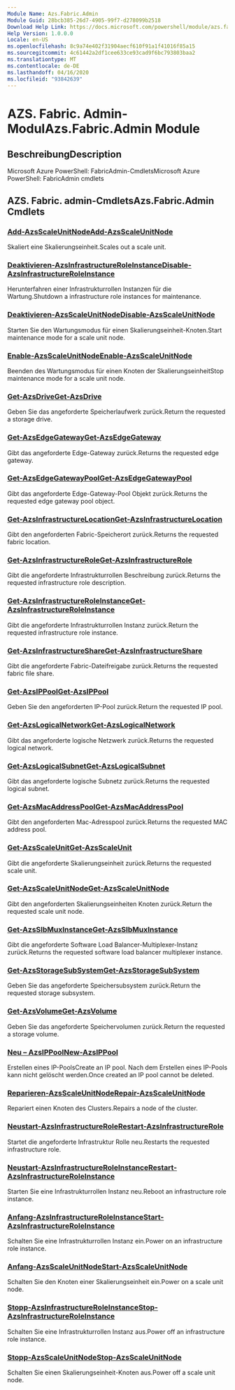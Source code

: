 ```yaml
---
Module Name: Azs.Fabric.Admin
Module Guid: 28bcb385-26d7-4905-99f7-d278099b2518
Download Help Link: https://docs.microsoft.com/powershell/module/azs.fabric.admin
Help Version: 1.0.0.0
Locale: en-US
ms.openlocfilehash: 8c9a74e402f31904aecf610f91a1f41016f85a15
ms.sourcegitcommit: 4c61442a2df1cee633ce93cad9f6bc793803baa2
ms.translationtype: MT
ms.contentlocale: de-DE
ms.lasthandoff: 04/16/2020
ms.locfileid: "93842639"
---
```

# <span data-ttu-id="5920f-101">AZS. Fabric. Admin-Modul</span><span class="sxs-lookup"><span data-stu-id="5920f-101">Azs.Fabric.Admin Module</span></span>
## <span data-ttu-id="5920f-102">Beschreibung</span><span class="sxs-lookup"><span data-stu-id="5920f-102">Description</span></span>
<span data-ttu-id="5920f-103">Microsoft Azure PowerShell: FabricAdmin-Cmdlets</span><span class="sxs-lookup"><span data-stu-id="5920f-103">Microsoft Azure PowerShell: FabricAdmin cmdlets</span></span>

## <span data-ttu-id="5920f-104">AZS. Fabric. admin-Cmdlets</span><span class="sxs-lookup"><span data-stu-id="5920f-104">Azs.Fabric.Admin Cmdlets</span></span>
### [<span data-ttu-id="5920f-105">Add-AzsScaleUnitNode</span><span class="sxs-lookup"><span data-stu-id="5920f-105">Add-AzsScaleUnitNode</span></span>](Add-AzsScaleUnitNode.md)
<span data-ttu-id="5920f-106">Skaliert eine Skalierungseinheit.</span><span class="sxs-lookup"><span data-stu-id="5920f-106">Scales out a scale unit.</span></span>

### [<span data-ttu-id="5920f-107">Deaktivieren-AzsInfrastructureRoleInstance</span><span class="sxs-lookup"><span data-stu-id="5920f-107">Disable-AzsInfrastructureRoleInstance</span></span>](Disable-AzsInfrastructureRoleInstance.md)
<span data-ttu-id="5920f-108">Herunterfahren einer Infrastrukturrollen Instanzen für die Wartung.</span><span class="sxs-lookup"><span data-stu-id="5920f-108">Shutdown a infrastructure role instances for maintenance.</span></span>

### [<span data-ttu-id="5920f-109">Deaktivieren-AzsScaleUnitNode</span><span class="sxs-lookup"><span data-stu-id="5920f-109">Disable-AzsScaleUnitNode</span></span>](Disable-AzsScaleUnitNode.md)
<span data-ttu-id="5920f-110">Starten Sie den Wartungsmodus für einen Skalierungseinheit-Knoten.</span><span class="sxs-lookup"><span data-stu-id="5920f-110">Start maintenance mode for a scale unit node.</span></span>

### [<span data-ttu-id="5920f-111">Enable-AzsScaleUnitNode</span><span class="sxs-lookup"><span data-stu-id="5920f-111">Enable-AzsScaleUnitNode</span></span>](Enable-AzsScaleUnitNode.md)
<span data-ttu-id="5920f-112">Beenden des Wartungsmodus für einen Knoten der Skalierungseinheit</span><span class="sxs-lookup"><span data-stu-id="5920f-112">Stop maintenance mode for a scale unit node.</span></span>

### [<span data-ttu-id="5920f-113">Get-AzsDrive</span><span class="sxs-lookup"><span data-stu-id="5920f-113">Get-AzsDrive</span></span>](Get-AzsDrive.md)
<span data-ttu-id="5920f-114">Geben Sie das angeforderte Speicherlaufwerk zurück.</span><span class="sxs-lookup"><span data-stu-id="5920f-114">Return the requested a storage drive.</span></span>

### [<span data-ttu-id="5920f-115">Get-AzsEdgeGateway</span><span class="sxs-lookup"><span data-stu-id="5920f-115">Get-AzsEdgeGateway</span></span>](Get-AzsEdgeGateway.md)
<span data-ttu-id="5920f-116">Gibt das angeforderte Edge-Gateway zurück.</span><span class="sxs-lookup"><span data-stu-id="5920f-116">Returns the requested edge gateway.</span></span>

### [<span data-ttu-id="5920f-117">Get-AzsEdgeGatewayPool</span><span class="sxs-lookup"><span data-stu-id="5920f-117">Get-AzsEdgeGatewayPool</span></span>](Get-AzsEdgeGatewayPool.md)
<span data-ttu-id="5920f-118">Gibt das angeforderte Edge-Gateway-Pool Objekt zurück.</span><span class="sxs-lookup"><span data-stu-id="5920f-118">Returns the requested edge gateway pool object.</span></span>

### [<span data-ttu-id="5920f-119">Get-AzsInfrastructureLocation</span><span class="sxs-lookup"><span data-stu-id="5920f-119">Get-AzsInfrastructureLocation</span></span>](Get-AzsInfrastructureLocation.md)
<span data-ttu-id="5920f-120">Gibt den angeforderten Fabric-Speicherort zurück.</span><span class="sxs-lookup"><span data-stu-id="5920f-120">Returns the requested fabric location.</span></span>

### [<span data-ttu-id="5920f-121">Get-AzsInfrastructureRole</span><span class="sxs-lookup"><span data-stu-id="5920f-121">Get-AzsInfrastructureRole</span></span>](Get-AzsInfrastructureRole.md)
<span data-ttu-id="5920f-122">Gibt die angeforderte Infrastrukturrollen Beschreibung zurück.</span><span class="sxs-lookup"><span data-stu-id="5920f-122">Returns the requested infrastructure role description.</span></span>

### [<span data-ttu-id="5920f-123">Get-AzsInfrastructureRoleInstance</span><span class="sxs-lookup"><span data-stu-id="5920f-123">Get-AzsInfrastructureRoleInstance</span></span>](Get-AzsInfrastructureRoleInstance.md)
<span data-ttu-id="5920f-124">Gibt die angeforderte Infrastrukturrollen Instanz zurück.</span><span class="sxs-lookup"><span data-stu-id="5920f-124">Return the requested infrastructure role instance.</span></span>

### [<span data-ttu-id="5920f-125">Get-AzsInfrastructureShare</span><span class="sxs-lookup"><span data-stu-id="5920f-125">Get-AzsInfrastructureShare</span></span>](Get-AzsInfrastructureShare.md)
<span data-ttu-id="5920f-126">Gibt die angeforderte Fabric-Dateifreigabe zurück.</span><span class="sxs-lookup"><span data-stu-id="5920f-126">Returns the requested fabric file share.</span></span>

### [<span data-ttu-id="5920f-127">Get-AzsIPPool</span><span class="sxs-lookup"><span data-stu-id="5920f-127">Get-AzsIPPool</span></span>](Get-AzsIPPool.md)
<span data-ttu-id="5920f-128">Geben Sie den angeforderten IP-Pool zurück.</span><span class="sxs-lookup"><span data-stu-id="5920f-128">Return the requested IP pool.</span></span>

### [<span data-ttu-id="5920f-129">Get-AzsLogicalNetwork</span><span class="sxs-lookup"><span data-stu-id="5920f-129">Get-AzsLogicalNetwork</span></span>](Get-AzsLogicalNetwork.md)
<span data-ttu-id="5920f-130">Gibt das angeforderte logische Netzwerk zurück.</span><span class="sxs-lookup"><span data-stu-id="5920f-130">Returns the requested logical network.</span></span>

### [<span data-ttu-id="5920f-131">Get-AzsLogicalSubnet</span><span class="sxs-lookup"><span data-stu-id="5920f-131">Get-AzsLogicalSubnet</span></span>](Get-AzsLogicalSubnet.md)
<span data-ttu-id="5920f-132">Gibt das angeforderte logische Subnetz zurück.</span><span class="sxs-lookup"><span data-stu-id="5920f-132">Returns the requested logical subnet.</span></span>

### [<span data-ttu-id="5920f-133">Get-AzsMacAddressPool</span><span class="sxs-lookup"><span data-stu-id="5920f-133">Get-AzsMacAddressPool</span></span>](Get-AzsMacAddressPool.md)
<span data-ttu-id="5920f-134">Gibt den angeforderten Mac-Adresspool zurück.</span><span class="sxs-lookup"><span data-stu-id="5920f-134">Returns the requested MAC address pool.</span></span>

### [<span data-ttu-id="5920f-135">Get-AzsScaleUnit</span><span class="sxs-lookup"><span data-stu-id="5920f-135">Get-AzsScaleUnit</span></span>](Get-AzsScaleUnit.md)
<span data-ttu-id="5920f-136">Gibt die angeforderte Skalierungseinheit zurück.</span><span class="sxs-lookup"><span data-stu-id="5920f-136">Returns the requested scale unit.</span></span>

### [<span data-ttu-id="5920f-137">Get-AzsScaleUnitNode</span><span class="sxs-lookup"><span data-stu-id="5920f-137">Get-AzsScaleUnitNode</span></span>](Get-AzsScaleUnitNode.md)
<span data-ttu-id="5920f-138">Gibt den angeforderten Skalierungseinheiten Knoten zurück.</span><span class="sxs-lookup"><span data-stu-id="5920f-138">Return the requested scale unit node.</span></span>

### [<span data-ttu-id="5920f-139">Get-AzsSlbMuxInstance</span><span class="sxs-lookup"><span data-stu-id="5920f-139">Get-AzsSlbMuxInstance</span></span>](Get-AzsSlbMuxInstance.md)
<span data-ttu-id="5920f-140">Gibt die angeforderte Software Load Balancer-Multiplexer-Instanz zurück.</span><span class="sxs-lookup"><span data-stu-id="5920f-140">Returns the requested software load balancer multiplexer instance.</span></span>

### [<span data-ttu-id="5920f-141">Get-AzsStorageSubSystem</span><span class="sxs-lookup"><span data-stu-id="5920f-141">Get-AzsStorageSubSystem</span></span>](Get-AzsStorageSubSystem.md)
<span data-ttu-id="5920f-142">Geben Sie das angeforderte Speichersubsystem zurück.</span><span class="sxs-lookup"><span data-stu-id="5920f-142">Return the requested storage subsystem.</span></span>

### [<span data-ttu-id="5920f-143">Get-AzsVolume</span><span class="sxs-lookup"><span data-stu-id="5920f-143">Get-AzsVolume</span></span>](Get-AzsVolume.md)
<span data-ttu-id="5920f-144">Geben Sie das angeforderte Speichervolumen zurück.</span><span class="sxs-lookup"><span data-stu-id="5920f-144">Return the requested a storage volume.</span></span>

### [<span data-ttu-id="5920f-145">Neu – AzsIPPool</span><span class="sxs-lookup"><span data-stu-id="5920f-145">New-AzsIPPool</span></span>](New-AzsIPPool.md)
<span data-ttu-id="5920f-146">Erstellen eines IP-Pools</span><span class="sxs-lookup"><span data-stu-id="5920f-146">Create an IP pool.</span></span>
<span data-ttu-id="5920f-147">Nach dem Erstellen eines IP-Pools kann nicht gelöscht werden.</span><span class="sxs-lookup"><span data-stu-id="5920f-147">Once created an IP pool cannot be deleted.</span></span>

### [<span data-ttu-id="5920f-148">Reparieren-AzsScaleUnitNode</span><span class="sxs-lookup"><span data-stu-id="5920f-148">Repair-AzsScaleUnitNode</span></span>](Repair-AzsScaleUnitNode.md)
<span data-ttu-id="5920f-149">Repariert einen Knoten des Clusters.</span><span class="sxs-lookup"><span data-stu-id="5920f-149">Repairs a node of the cluster.</span></span>

### [<span data-ttu-id="5920f-150">Neustart-AzsInfrastructureRole</span><span class="sxs-lookup"><span data-stu-id="5920f-150">Restart-AzsInfrastructureRole</span></span>](Restart-AzsInfrastructureRole.md)
<span data-ttu-id="5920f-151">Startet die angeforderte Infrastruktur Rolle neu.</span><span class="sxs-lookup"><span data-stu-id="5920f-151">Restarts the requested infrastructure role.</span></span>

### [<span data-ttu-id="5920f-152">Neustart-AzsInfrastructureRoleInstance</span><span class="sxs-lookup"><span data-stu-id="5920f-152">Restart-AzsInfrastructureRoleInstance</span></span>](Restart-AzsInfrastructureRoleInstance.md)
<span data-ttu-id="5920f-153">Starten Sie eine Infrastrukturrollen Instanz neu.</span><span class="sxs-lookup"><span data-stu-id="5920f-153">Reboot an infrastructure role instance.</span></span>

### [<span data-ttu-id="5920f-154">Anfang-AzsInfrastructureRoleInstance</span><span class="sxs-lookup"><span data-stu-id="5920f-154">Start-AzsInfrastructureRoleInstance</span></span>](Start-AzsInfrastructureRoleInstance.md)
<span data-ttu-id="5920f-155">Schalten Sie eine Infrastrukturrollen Instanz ein.</span><span class="sxs-lookup"><span data-stu-id="5920f-155">Power on an infrastructure role instance.</span></span>

### [<span data-ttu-id="5920f-156">Anfang-AzsScaleUnitNode</span><span class="sxs-lookup"><span data-stu-id="5920f-156">Start-AzsScaleUnitNode</span></span>](Start-AzsScaleUnitNode.md)
<span data-ttu-id="5920f-157">Schalten Sie den Knoten einer Skalierungseinheit ein.</span><span class="sxs-lookup"><span data-stu-id="5920f-157">Power on a scale unit node.</span></span>

### [<span data-ttu-id="5920f-158">Stopp-AzsInfrastructureRoleInstance</span><span class="sxs-lookup"><span data-stu-id="5920f-158">Stop-AzsInfrastructureRoleInstance</span></span>](Stop-AzsInfrastructureRoleInstance.md)
<span data-ttu-id="5920f-159">Schalten Sie eine Infrastrukturrollen Instanz aus.</span><span class="sxs-lookup"><span data-stu-id="5920f-159">Power off an infrastructure role instance.</span></span>

### [<span data-ttu-id="5920f-160">Stopp-AzsScaleUnitNode</span><span class="sxs-lookup"><span data-stu-id="5920f-160">Stop-AzsScaleUnitNode</span></span>](Stop-AzsScaleUnitNode.md)
<span data-ttu-id="5920f-161">Schalten Sie einen Skalierungseinheit-Knoten aus.</span><span class="sxs-lookup"><span data-stu-id="5920f-161">Power off a scale unit node.</span></span>

